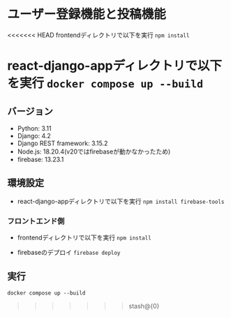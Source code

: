 # ユーザー登録機能と投稿機能

<<<<<<< HEAD
frontendディレクトリで以下を実行
```npm install```

react-django-appディレクトリで以下を実行
```docker compose up --build```
=======
## バージョン
* Python: 3.11
* Django: 4.2
* Django REST framework: 3.15.2
* Node.js: 18.20.4(v20ではfirebaseが動かなかったため)
* firebase: 13.23.1

## 環境設定
* react-django-appディレクトリで以下を実行
`npm install firebase-tools`

### フロントエンド側
* frontendディレクトリで以下を実行
`npm install`

* firebaseのデプロイ
`firebase deploy`

## 実行
`docker compose up --build`
>>>>>>> stash@{0}
